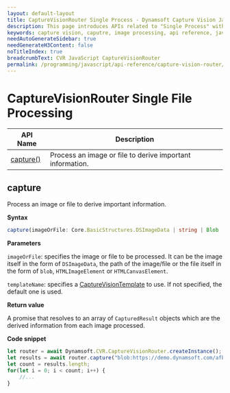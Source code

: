 ```yaml
---
layout: default-layout
title: CaptureVisionRouter Single Process - Dynamsoft Capture Vision JavaScript Edition API
description: This page introduces APIs related to "Single Process" with Dynamsoft Capture Vision JavaScript Edition.
keywords: capture vision, caputre, image processing, api reference, javascript, js
needAutoGenerateSidebar: true
needGenerateH3Content: false
noTitleIndex: true
breadcrumbText: CVR JavaScript CaptureVisionRouter
permalink: /programming/javascript/api-reference/capture-vision-router/single-file-processing.html
---
```


# CaptureVisionRouter Single File Processing

| API Name              | Description                                               |
| --------------------- | --------------------------------------------------------- |
| [capture()](#capture) | Process an image or file to derive important information. |

## capture

Process an image or file to derive important information.

**Syntax**

```typescript
capture(imageOrFile: Core.BasicStructures.DSImageData | string | Blob | HTMLImageElement | HTMLCanvasElement, templateName?: string): Promise<Array<Core.BasicStructures.CapturedResult>>;
```

**Parameters**

`imageOrFile`: specifies the image or file to be processed. It can be the image itself in the form of `DSImageData`, the path of the image/file or the file itself in the form of `blob`, `HTMLImageElement` or `HTMLCanvasElement`.

`templateName`: specifies a [CaptureVisionTemplate]({{site.parameterFile}}capture-vision-template.html) to use. If not specified, the default one is used.

**Return value**

A promise that resolves to an array of `CapturedResult` objects which are the derived information from each image processed.

**Code snippet**

```javascript
let router = await Dynamsoft.CVR.CaptureVisionRouter.createInstance();
let results = await router.capture("blob:https://demo.dynamsoft.com/afb84bd2-e8cb-4b96-92b6-36dc89783692", "detect-document-boundaries");
let count = results.length;
for(let i = 0; i < count; i++) {
    //...
}
```